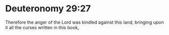 # Deuteronomy 29:27

Therefore the anger of the Lord was kindled against this land, bringing upon it all the curses written in this book,
